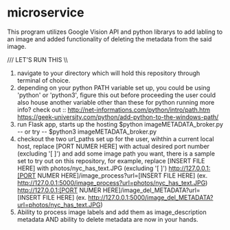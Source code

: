 # microservice
This program utilizes Google Vision API and python librarys to add labling to an image and added functionality of deleting the metadata from the said image.

/// LET'S RUN THIS \\\
1. navigate to your directory which will hold this repository through terminal of choice.
2. depending on your python PATH variable set up, you could be using 'python' or 'python3', figure this out before proceeding the user could also house another variable other than these for python running more info? check out ::
      http://net-informations.com/python/intro/path.htm
      https://geek-university.com/python/add-python-to-the-windows-path/
3. run Flask app, starts up the hosting
      $python imageMETADATA_broker.py
      -- or try --
      $python3 imageMETADATA_broker.py
4. checkout the two url_paths set up for the user, wihthin a current local host, replace [PORT NUMER HERE] with actual desired port number (excluding '[ ]') and add some image path you want, there is a sample set to try out on this repository, for example, replace [INSERT FILE HERE] with photos/nyc_has_text.JPG (excluding '[ ]')
      http://127.0.0.1:[PORT NUMER HERE]/image_process?url=[INSERT FILE HERE]
      (ex. http://127.0.0.1:5000/image_process?url=photos/nyc_has_text.JPG)
      http://127.0.0.1:[PORT NUMER HERE]/image_del_METADATA?url=[INSERT FILE HERE]
      (ex. http://127.0.0.1:5000/image_del_METADATA?url=photos/nyc_has_text.JPG)
5. Ability to process image labels and add them as image_description metadata AND ability to delete metadata are now in your hands.   
